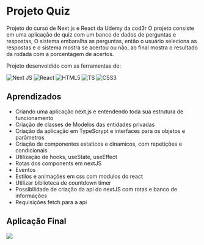# Projeto Quiz

Projeto do curso de Next.js e React da Udemy da cod3r
O projeto consiste em uma aplicação de quiz com um banco de dados de perguntas e respostas,
O sistema embaralha as perguntas, então o usuário seleciona as respostas e o sistema mostra se acertou ou não,
ao final mostra o resultado da rodada com a porcentagem de acertos.

Projeto desenvoldido com as ferramentas de:
<p align="center">

  ![Next JS](https://img.shields.io/badge/Next-black?style=for-the-badge&logo=next.js&logoColor=white)
  ![React](https://img.shields.io/badge/react-%2320232a.svg?style=for-the-badge&logo=react&logoColor=%2361DAFB)
  ![HTML5](https://img.shields.io/badge/HTML5-E34F26?style=for-the-badge&logo=html5&logoColor=white)
  ![TS](https://img.shields.io/badge/TypeScript-007ACC?style=for-the-badge&logo=typescript&logoColor=white)
  ![CSS3](https://img.shields.io/badge/css3-%231572B6.svg?style=for-the-badge&logo=css3&logoColor=white)
  
 </p>
 
 ## Aprendizados
 - Criando uma aplicação next.js e entendendo toda sua estrutura de funcionamento
 - Criação de classes de Modelos das entidades privadas
 - Criação da aplicação em TypeScrypt e interfaces para os objetos e parâmetros
 - Criação de componentes estaticos e dinamicos, com repetições e condicionais
 - Utilização de hooks, useState, useEffect
 - Rotas dos components em nextJS
 - Eventos
 - Estilos e animações em css com modulos do react
 - Utilizar biblioteca de countdown timer
 - Possibilidade de criação da api do nextJS com rotas e banco de informações
 - Requisições fetch para a api
 
 ## Aplicação Final
 ![](https://github.com/Romenildo/Treinamento-GIT/blob/master/imgs/projetos/quiz-app.gif)
 
